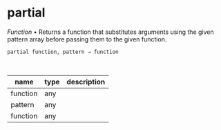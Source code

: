 # partial

_Function_ &bull; Returns a function that substitutes arguments using the given pattern array before passing them to the given function.

<pre><code>partial function, pattern &rarr; function</code></pre>
<br>

| name | type | description |
|------|------|-------------|
|function|any||
|pattern|any||
|function|any||


